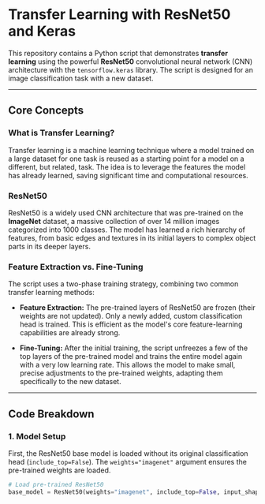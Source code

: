 # Transfer Learning with ResNet50 and Keras

This repository contains a Python script that demonstrates **transfer learning** using the powerful **ResNet50** convolutional neural network (CNN) architecture with the `tensorflow.keras` library. The script is designed for an image classification task with a new dataset.

---

## Core Concepts

### What is Transfer Learning?
Transfer learning is a machine learning technique where a model trained on a large dataset for one task is reused as a starting point for a model on a different, but related, task. The idea is to leverage the features the model has already learned, saving significant time and computational resources.

### ResNet50
ResNet50 is a widely used CNN architecture that was pre-trained on the **ImageNet** dataset, a massive collection of over 14 million images categorized into 1000 classes. The model has learned a rich hierarchy of features, from basic edges and textures in its initial layers to complex object parts in its deeper layers.

### Feature Extraction vs. Fine-Tuning
The script uses a two-phase training strategy, combining two common transfer learning methods:

- **Feature Extraction:** The pre-trained layers of ResNet50 are frozen (their weights are not updated). Only a newly added, custom classification head is trained. This is efficient as the model's core feature-learning capabilities are already strong.  

- **Fine-Tuning:** After the initial training, the script unfreezes a few of the top layers of the pre-trained model and trains the entire model again with a very low learning rate. This allows the model to make small, precise adjustments to the pre-trained weights, adapting them specifically to the new dataset.

---

## Code Breakdown

### 1. Model Setup

First, the ResNet50 base model is loaded without its original classification head (`include_top=False`). The `weights="imagenet"` argument ensures the pre-trained weights are loaded.

```python
# Load pre-trained ResNet50
base_model = ResNet50(weights="imagenet", include_top=False, input_shape=(224, 224, 3))
